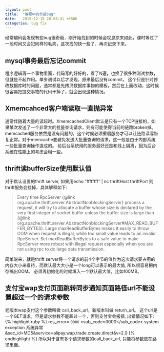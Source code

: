 ```yaml
---
layout: post
title:  "编程中的奇葩bug"
date:   2015-12-15 20:08:41 +0800
categories: bug fix
---
```

经常编码会发现有些bug很奇葩，刚开始找到的时候会叹息原来如此，课时等过了一段时间又会犯同样的毛病，这次找的快一些了，再次记录下来。

## mysql事务最后忘记commit
程序逻辑再一个事物里面，代码写的好好的，看了N遍，也换了很多种测试参数，但就是不起作用。单步调试以后才发现，原来最后没有commit。
这个只是针对修改数据库时的问题，通常都是先拷贝数据库事物的模板，然后在上面改动，这时候很容易把提交事物的代码干掉了，就会出现这种情况。

## Xmemcahced客户端读取一直抛异常
通常伴随着大量的读超时。XmemcachedClient默认是只有一个TCP链接的，如果某次发送了一个非常大的批量查询请求，则有可能使得当前的链路broken掉。
memcached服务依然是没有问题的，这个时候必须重启服务才可以让链路读写恢复正常。对于memcache要避免发送大批量查询的请求，这一般是由于内部系统一些批量查询操作造成的。
给后台系统用的服务最好还是和线上隔离，因为后台系统在性能上的考虑会粗一些。

## thrift读bufferSize使用默认值
对于默认设置的thrift server, 如果用echo "ffffffff" | nc thriftHost thriftPort
则thrift服务会挂掉，具体解释如下:

>  Every time RpcServer {@link org.apache.thrift.server.AbstractNonblockingServer} process a request, it will try to allocate a buffer whose size is declared by the very first integer of socket buffer unless the buffer size is large than {@link org.apache.thrift.server.AbstractNonblockingServer#MAX_READ_BUFFER_BYTES}.  Large maxReadBufferBytes makes it easily to throw OOM when request is illegal, while too small value leads to an invalid RpcServer.  Set maxReadBufferBytes to a safe value to make RpcServer more robust with illegal request especially when you are not using rpc to do large data transmission.

简单说来，就是thrift server将一个请求的前4个字节的值作为这次请求要占用的内存大小来看待，而默认最大大小是一个long可以表示的最大值, 所以很容易把内存搞出OOM。
必须再初始化的时候填入一个默认最大值，比如100MB。

## 支付宝wap支付页面跳转同步通知页面路径url不能设置超过一个的请求参数
老版本wap支付这个参数叫做 call_back_url，新版本叫做 return_url。
这个url是一个GET请求，但是请求参数不能超过一个，否则支付宝会报错, 出错情况如下:
{% highlight ruby %}
    res_error=<?xml version="1.0" encoding="utf-8"?>
    <err>
        <code>0000</code>
        <sub_code>0000</sub_code>
        <msg>system exception</msg>
        <detail>系统异常</detail>
    </err>&sec_id=MD5&service=alipay.wap.trade.create.direct&v=2.0
{% endhighlight %}
所以对于含有多个请求参数的call_back_url, 只能将参数放在路径里面。



